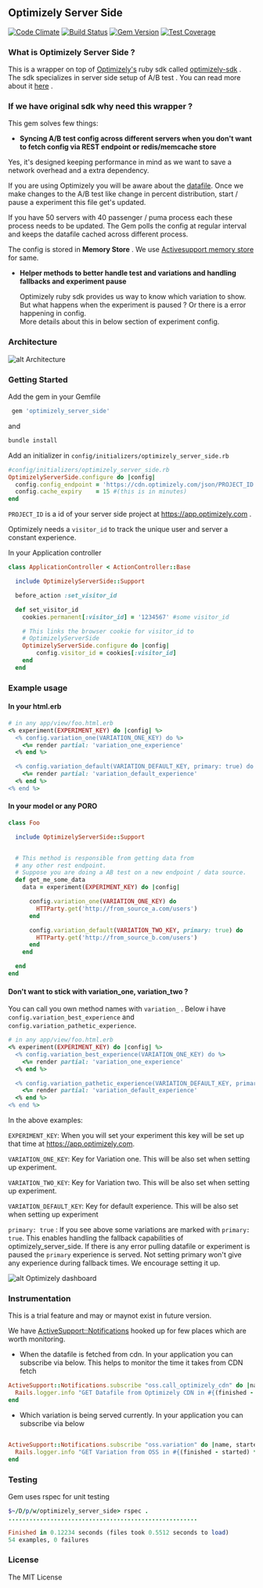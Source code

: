 ## Optimizely Server Side

[![Code Climate](https://codeclimate.com/github/ankit8898/optimizely_config_provider/badges/gpa.svg)](https://codeclimate.com/github/ankit8898/optimizely_config_provider) [![Build Status](https://travis-ci.org/ankit8898/optimizely_server_side.svg?branch=master)](https://travis-ci.org/ankit8898/optimizely_server_side)
[![Gem Version](https://badge.fury.io/rb/optimizely_server_side.svg)](https://badge.fury.io/rb/optimizely_server_side)
[![Test Coverage](https://codeclimate.com/github/ankit8898/optimizely_config_provider/badges/coverage.svg)](https://codeclimate.com/github/ankit8898/optimizely_config_provider/coverage)

### What is Optimizely Server Side ?

This is a wrapper on top of [Optimizely's](https://app.optimizely.com/projects) ruby sdk called [optimizely-sdk](https://github.com/optimizely/ruby-sdk) . The sdk specializes in server side setup of A/B test . You can read more about it [here](http://developers.optimizely.com/server/introduction/index.html) .

### If we have original sdk why need this wrapper ?

This gem solves few things:

 - **Syncing A/B test config across different servers when you don't want to fetch config via REST endpoint or redis/memcache store**

  Yes, it's designed keeping performance in mind as we want to save a network overhead and a extra dependency.

  If you are using Optimizely you will be aware about the [datafile](http://developers.optimizely.com/server/reference/index.html#datafile). Once we make changes to the A/B test like change in percent distribution, start / pause a experiment this file get's updated.

  If you have 50 servers with 40 passenger / puma process each these process needs to be updated.  The Gem polls the config at regular interval and keeps the datafile cached across different process.

  The config is stored in **Memory Store** . We use [Activesupport memory store](http://api.rubyonrails.org/classes/ActiveSupport/Cache/MemoryStore.html) for same.

* **Helper methods to better handle test and variations and handling fallbacks and experiment pause**

  Optimizely ruby sdk provides us way to know which variation to show. But what happens when the experiment is paused ? Or there is a error happening in config.  
  More details about this in below section of experiment config.

### Architecture

![alt Architecture](https://github.com/ankit8898/optimizely_server_side/blob/master/docs/general_architecture.png
 "Architecture")

### Getting Started

Add the gem in your Gemfile

```ruby
 gem 'optimizely_server_side'
```

and

```ruby
bundle install
```

Add an initializer in `config/initializers/optimizely_server_side.rb`

```ruby
#config/initializers/optimizely_server_side.rb
OptimizelyServerSide.configure do |config|
  config.config_endpoint = 'https://cdn.optimizely.com/json/PROJECT_ID.json'
  config.cache_expiry    = 15 #(this is in minutes)
end

```
`PROJECT_ID` is a id of your  server side project at https://app.optimizely.com .


Optimizely needs a `visitor_id` to track the unique user and server a constant experience.  

In your Application controller

```ruby
class ApplicationController < ActionController::Base

  include OptimizelyServerSide::Support

  before_action :set_visitor_id

  def set_visitor_id
    cookies.permanent[:visitor_id] = '1234567' #some visitor_id

    # This links the browser cookie for visitor_id to
    # OptimizelyServerSide
    OptimizelyServerSide.configure do |config|  
        config.visitor_id = cookies[:visitor_id]
    end
  end

```

### Example usage

#### In your html.erb

```ruby
# in any app/view/foo.html.erb
<% experiment(EXPERIMENT_KEY) do |config| %>
  <% config.variation_one(VARIATION_ONE_KEY) do %>
    <%= render partial: 'variation_one_experience'    
  <% end %>

  <% config.variation_default(VARIATION_DEFAULT_KEY, primary: true) do %>
    <%= render partial: 'variation_default_experience'    
  <% end %>
<% end %>
```

#### In your model or any PORO

```ruby
class Foo

  include OptimizelyServerSide::Support


  # This method is responsible from getting data from
  # any other rest endpoint.
  # Suppose you are doing a AB test on a new endpoint / data source.
  def get_me_some_data
    data = experiment(EXPERIMENT_KEY) do |config|

      config.variation_one(VARIATION_ONE_KEY) do
        HTTParty.get('http://from_source_a.com/users')
      end

      config.variation_default(VARIATION_TWO_KEY, primary: true) do
        HTTParty.get('http://from_source_b.com/users')
      end
    end

  end
end
```
#### Don't want to stick with variation_one, variation_two ?

You can call you own method names with `variation_` . Below i have `config.variation_best_experience` and `config.variation_pathetic_experience`.


```ruby
# in any app/view/foo.html.erb
<% experiment(EXPERIMENT_KEY) do |config| %>
  <% config.variation_best_experience(VARIATION_ONE_KEY) do %>
    <%= render partial: 'variation_one_experience'    
  <% end %>

  <% config.variation_pathetic_experience(VARIATION_DEFAULT_KEY, primary: true) do %>
    <%= render partial: 'variation_default_experience'    
  <% end %>
<% end %>

```
In the above examples:

`EXPERIMENT_KEY`: When you will set your experiment this key will be set up that time at https://app.optimizely.com.

`VARIATION_ONE_KEY`: Key for Variation one. This will be also set when setting up experiment.

`VARIATION_TWO_KEY`: Key for Variation two. This will be also set when setting up experiment.

`VARIATION_DEFAULT_KEY`: Key for default experience. This will be also set when setting up experiment

`primary: true` : If you see above some variations are marked with `primary: true`. This enables handling the fallback capabilities of optimizely_server_side. If there is any error pulling datafile or experiment is paused the `primary` experience is served.  Not setting primary won't give any experience during fallback times.  We encourage setting it up.

![alt Optimizely dashboard](https://github.com/ankit8898/optimizely_server_side/blob/master/docs/screenshot.png "Optimizely dashboard")


### Instrumentation

This is a trial feature and may or maynot exist in future version.

We have [ActiveSupport::Notifications](http://api.rubyonrails.org/classes/ActiveSupport/Notifications.html) hooked up for few places which are worth monitoring.


* When the datafile is fetched from cdn. In your application you can subscribe via below. This helps to monitor the time it takes from CDN fetch

```ruby
ActiveSupport::Notifications.subscribe "oss.call_optimizely_cdn" do |name, started, finished, unique_id, data|
  Rails.logger.info "GET Datafile from Optimizely CDN in #{(finished - started) * 1000} ms"
end
```
* Which variation is being served currently. In your application you can subscribe via below

```ruby

ActiveSupport::Notifications.subscribe "oss.variation" do |name, started, finished, unique_id, data|
  Rails.logger.info "GET Variation from OSS in #{(finished - started) * 1000} ms with variation key #{data[:variation]}"
end
```
### Testing

Gem uses rspec for unit testing

```ruby
$~/D/p/w/optimizely_server_side> rspec .
......................................................

Finished in 0.12234 seconds (files took 0.5512 seconds to load)
54 examples, 0 failures

```

### License

The MIT License
